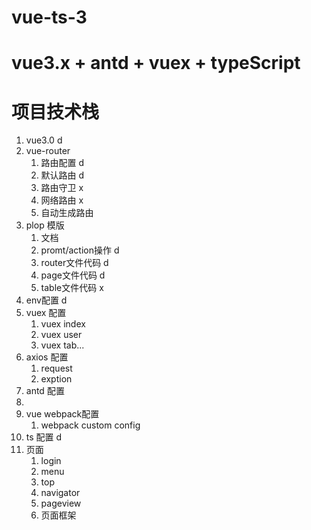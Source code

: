 # vue-ts-3
# vue3.x + antd + vuex + typeScript

# 项目技术栈
1. vue3.0 d
2. vue-router 
   1. 路由配置 d
   2. 默认路由 d
   3. 路由守卫 x
   4. 网络路由 x
   5. 自动生成路由 
3. plop 模版
    1.  文档 
    2.  promt/action操作 d
    3.  router文件代码 d
    4.  page文件代码 d
    5.  table文件代码 x
4. env配置 d
5. vuex 配置 
   1. vuex index
   2. vuex user
   3. vuex tab...
6. axios 配置
    1.  request 
    2.  exption 
7. antd 配置
8. 
9.  vue webpack配置
    1.  webpack custom config 
10. ts 配置 d
11. 页面
    1.  login 
    2.  menu 
    3.  top
    4.  navigator
    5.  pageview
    6.  页面框架